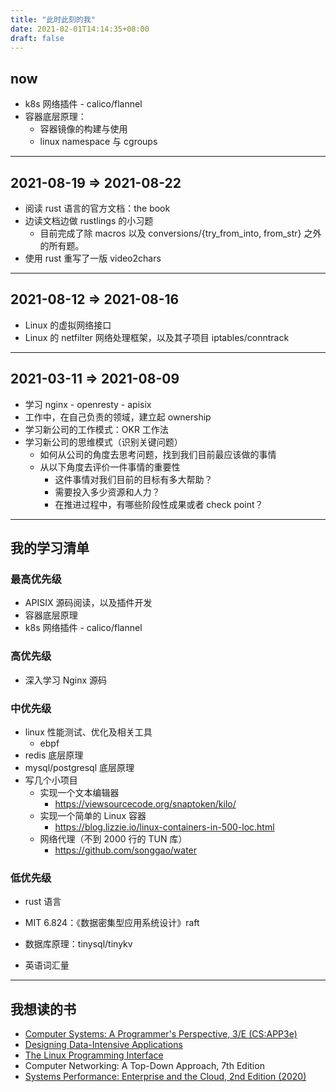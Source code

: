 ```yaml
---
title: "此时此刻的我"
date: 2021-02-01T14:14:35+08:00
draft: false
---
```



## now

- k8s 网络插件 - calico/flannel
- 容器底层原理：
  - 容器镜像的构建与使用
  - linux namespace 与 cgroups

---

## 2021-08-19 => 2021-08-22

- 阅读 rust 语言的官方文档：the book
- 边读文档边做 rustlings 的小习题
  - 目前完成了除 macros 以及 conversions/{try_from_into, from_str} 之外的所有题。
- 使用 rust 重写了一版 video2chars

---

## 2021-08-12 => 2021-08-16

- Linux 的虚拟网络接口
- Linux 的 netfilter 网络处理框架，以及其子项目 iptables/conntrack

---

## 2021-03-11 => 2021-08-09

- 学习 nginx - openresty - apisix
- 工作中，在自己负责的领域，建立起 ownership
- 学习新公司的工作模式：OKR 工作法
- 学习新公司的思维模式（识别关键问题）
  - 如何从公司的角度去思考问题，找到我们目前最应该做的事情
  - 从以下角度去评价一件事情的重要性
    - 这件事情对我们目前的目标有多大帮助？
    - 需要投入多少资源和人力？
    - 在推进过程中，有哪些阶段性成果或者 check point？


---

## 我的学习清单

### 最高优先级

- APISIX 源码阅读，以及插件开发
- 容器底层原理
- k8s 网络插件 - calico/flannel

### 高优先级

- 深入学习 Nginx 源码

### 中优先级

- linux 性能测试、优化及相关工具
  - ebpf
- redis 底层原理
- mysql/postgresql 底层原理
- 写几个小项目
  - 实现一个文本编辑器
    - https://viewsourcecode.org/snaptoken/kilo/
  - 实现一个简单的 Linux 容器
    - https://blog.lizzie.io/linux-containers-in-500-loc.html
  - 网络代理（不到 2000 行的 TUN 库）
    - https://github.com/songgao/water

### 低优先级

- rust 语言

- MIT 6.824：《数据密集型应用系统设计》raft

- 数据库原理：tinysql/tinykv

- 英语词汇量


---

## 我想读的书

- [Computer Systems: A Programmer's Perspective, 3/E (CS:APP3e)](http://www.csapp.cs.cmu.edu/)
- [Designing Data-Intensive Applications](https://dataintensive.net/)
- [The Linux Programming Interface](https://www.man7.org/tlpi/index.html)
- Computer Networking: A Top-Down Approach, 7th Edition
- [Systems Performance: Enterprise and the Cloud, 2nd Edition (2020)](http://www.brendangregg.com/systems-performance-2nd-edition-book.html)

